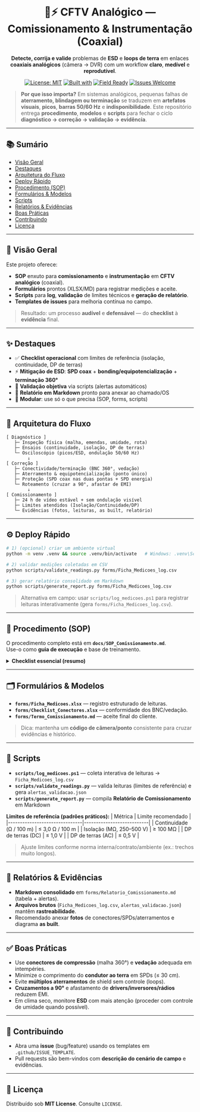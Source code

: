 <div align="center">

# 🔧⚡ CFTV Analógico — Comissionamento & Instrumentação (Coaxial)

**Detecte, corrija e valide** problemas de **ESD** e **loops de terra** em enlaces **coaxiais analógicos** (câmera → DVR) com um workflow **claro**, **medível** e **reprodutível**.

[![License: MIT](https://img.shields.io/badge/License-MIT-green.svg)](#-licen%C3%A7a)
[![Built with](https://img.shields.io/badge/Toolkit-Python%20%7C%20PowerShell-blue.svg)](#-scripts)
[![Field Ready](https://img.shields.io/badge/Field-Ready-orange.svg)](#-deploy-r%C3%A1pido)
[![Issues Welcome](https://img.shields.io/badge/Issues-Welcome-purple.svg)](.github/ISSUE_TEMPLATE)

</div>

> **Por que isso importa?** Em sistemas analógicos, pequenas falhas de **aterramento, blindagem ou terminação** se traduzem em **artefatos visuais**, **picos**, **barras 50/60 Hz** e **indisponibilidade**. Este repositório entrega **procedimento**, **modelos** e **scripts** para fechar o ciclo **diagnóstico → correção → validação → evidência**.

---

## 📚 Sumário
- [Visão Geral](#-visão-geral)
- [Destaques](#-destaques)
- [Arquitetura do Fluxo](#-arquitetura-do-fluxo)
- [Deploy Rápido](#-deploy-rápido)
- [Procedimento (SOP)](#-procedimento-sop)
- [Formulários & Modelos](#-formulários--modelos)
- [Scripts](#-scripts)
- [Relatórios & Evidências](#-relatórios--evidências)
- [Boas Práticas](#-boas-práticas)
- [Contribuindo](#-contribuindo)
- [Licença](#-licença)

---

## 🧭 Visão Geral
Este projeto oferece:
- **SOP** enxuto para **comissionamento** e **instrumentação** em **CFTV analógico** (coaxial).
- **Formulários** prontos (XLSX/MD) para registrar medições e aceite.
- **Scripts** para **log**, **validação** de limites técnicos e **geração de relatório**.
- **Templates de issues** para melhoria contínua no campo.

> Resultado: um processo **audível** e **defensável** — do **checklist** à **evidência** final.

---

## ✨ Destaques
- ✅ **Checklist operacional** com limites de referência (isolação, continuidade, DP de terras)  
- ⚡ **Mitigação de ESD**: **SPD coax** + **bonding/equipotencialização** + **terminação 360°**  
- 🧪 **Validação objetiva** via scripts (alertas automáticos)  
- 🧾 **Relatório em Markdown** pronto para anexar ao chamado/OS  
- 🧩 **Modular**: use só o que precisa (SOP, forms, scripts)

---

## 🧱 Arquitetura do Fluxo
```text
[ Diagnóstico ]
   ├─ Inspeção física (malha, emendas, umidade, rota)
   ├─ Ensaios (continuidade, isolação, DP de terras)
   └─ Osciloscópio (picos/ESD, ondulação 50/60 Hz)
        ↓
[ Correção ]
   ├─ Conectividade/terminação (BNC 360°, vedação)
   ├─ Aterramento & equipotencialização (ponto único)
   ├─ Proteção (SPD coax nas duas pontas + SPD energia)
   └─ Roteamento (cruzar a 90°, afastar de EMI)
        ↓
[ Comissionamento ]
   ├─ 24 h de vídeo estável + sem ondulação visível
   ├─ Limites atendidos (Isolação/Continuidade/DP)
   └─ Evidências (fotos, leituras, as built, relatório)
```

---

## ⚙️ Deploy Rápido
```bash
# 1) (opcional) criar um ambiente virtual
python -m venv .venv && source .venv/bin/activate   # Windows: .venv\Scripts\activate

# 2) validar medições coletadas em CSV
python scripts/validate_readings.py forms/Ficha_Medicoes_log.csv

# 3) gerar relatório consolidado em Markdown
python scripts/generate_report.py forms/Ficha_Medicoes_log.csv
```
> Alternativa em campo: usar `scripts/log_medicoes.ps1` para registrar leituras interativamente (gera `forms/Ficha_Medicoes_log.csv`).

---

## 📘 Procedimento (SOP)
O procedimento completo está em **`docs/SOP_Comissionamento.md`**.  
Use-o como **guia de execução** e base de treinamento.

<details>
<summary><b>Checklist essencial (resumo)</b></summary>

**Diagnóstico**  
- Inspeção física → malha/emendas/umidade/rota  
- Continuidade/Isolação (≥ 100 MΩ) / DP terras (ideal: DC < 1 V; AC < 0,5 V)  
- Osciloscópio → picos/ESD e ondulação 50/60 Hz  
- Isolamento por segmento com patch curto

**Correção**  
- BNC de compressão (malha 360°) e vedação externa  
- Bonding e barra equipotencial (ponto único)  
- SPD coax nas duas pontas + SPD de energia  
- Cruzar cabos a 90°, afastar de fontes de EMI  
- Ferrites/isoladores quando indicado

**Aceitação (24 h)**  
- Estabilidade de vídeo, sem ondulação  
- Ensaios dentro dos limites  
- Registros + fotos + as built
</details>

---

## 🗂️ Formulários & Modelos
- **`forms/Ficha_Medicoes.xlsx`** — registro estruturado de leituras.  
- **`forms/Checklist_Conectores.xlsx`** — conformidade dos BNC/vedação.  
- **`forms/Termo_Comissionamento.md`** — aceite final do cliente.

> Dica: mantenha um **código de câmera/ponto** consistente para cruzar evidências e histórico.

---

## 🧪 Scripts
- **`scripts/log_medicoes.ps1`** — coleta interativa de leituras → `Ficha_Medicoes_log.csv`
- **`scripts/validate_readings.py`** — valida leituras (limites de referência) e gera `alertas_validacao.json`
- **`scripts/generate_report.py`** — compila **Relatório de Comissionamento** em Markdown

**Limites de referência (padrões práticos):**
| Métrica                        | Limite recomendado        |
|-------------------------------|---------------------------|
| Continuidade (Ω / 100 m)      | ≤ 3,0 Ω / 100 m           |
| Isolação (MΩ, 250–500 V)      | ≥ 100 MΩ                  |
| DP de terras (DC)             | ≤ 1,0 V                   |
| DP de terras (AC)             | ≤ 0,5 V                   |

> Ajuste limites conforme norma interna/contrato/ambiente (ex.: trechos muito longos).

---

## 🧾 Relatórios & Evidências
- **Markdown consolidado** em `forms/Relatorio_Comissionamento.md` (tabela + alertas).
- **Arquivos brutos** (`Ficha_Medicoes_log.csv`, `alertas_validacao.json`) mantêm **rastreabilidade**.
- Recomendado anexar **fotos** de conectores/SPDs/aterramentos e diagrama **as built**.

---

## ✅ Boas Práticas
- Use **conectores de compressão** (malha 360°) e **vedação** adequada em intempéries.  
- Minimize o comprimento do **condutor ao terra** em SPDs (≤ 30 cm).  
- Evite **múltiplos aterramentos** de shield sem controle (loops).  
- **Cruzamentos a 90°** e afastamento de **drivers/inversores/rádios** reduzem EMI.  
- Em clima seco, monitore **ESD** com mais atenção (proceder com controle de umidade quando possível).

---

## 🤝 Contribuindo
- Abra uma **issue** (bug/feature) usando os templates em `.github/ISSUE_TEMPLATE`.  
- Pull requests são bem-vindos com **descrição do cenário de campo** e evidências.

---

## 📄 Licença
Distribuído sob **MIT License**. Consulte `LICENSE`.
